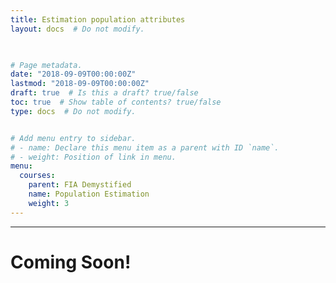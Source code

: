 ```yaml
---
title: Estimation population attributes
layout: docs  # Do not modify.

  

# Page metadata.
date: "2018-09-09T00:00:00Z"
lastmod: "2018-09-09T00:00:00Z"
draft: true  # Is this a draft? true/false
toc: true  # Show table of contents? true/false
type: docs  # Do not modify.


# Add menu entry to sidebar.
# - name: Declare this menu item as a parent with ID `name`.
# - weight: Position of link in menu.
menu:
  courses:
    parent: FIA Demystified
    name: Population Estimation
    weight: 3
---
```


___

# Coming Soon!